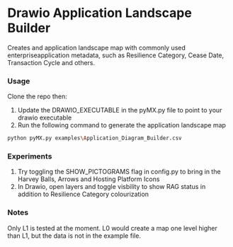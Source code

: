 # Drawio Application Landscape Builder

Creates and application landscape map with commonly used enterpriseapplication metadata, 
such as Resilience Category, Cease Date, Transaction Cycle and others.

### Usage

Clone the repo then:

1) Update the DRAWIO_EXECUTABLE in the pyMX.py file to point to your drawio executable
2) Run the following command to generate the application landscape map

```bash
python pyMX.py examples\Application_Diagram_Builder.csv
```

### Experiments

1. Try toggling the SHOW_PICTOGRAMS flag in config.py to bring in the Harvey Balls, Arrows and Hosting Platform Icons
2. In Drawio, open layers and toggle visbility to show RAG status in addition to Resilience Category colourization

### Notes
Only L1 is tested at the moment. L0 would create a map one level higher than L1, but the data is not in the example file.
  